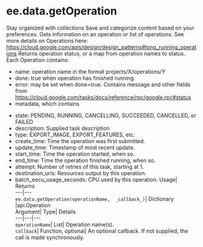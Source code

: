  
#  ee.data.getOperation 
Stay organized with collections  Save and categorize content based on your preferences. 
Gets information on an operation or list of operations. 
See more details on Operations here: https://cloud.google.com/apis/design/design_patterns#long_running_operations
Returns operation status, or a map from operation names to status. Each Operation contains:
- name: operation name in the format projects/X/operations/Y
- done: true when operation has finished running.
- error: may be set when done=true. Contains message and other fields from https://cloud.google.com/tasks/docs/reference/rpc/google.rpc#status
- metadata, which contains
+ state: PENDING, RUNNING, CANCELLING, SUCCEEDED, CANCELLED, or FAILED
+ description: Supplied task description
+ type: EXPORT_IMAGE, EXPORT_FEATURES, etc.
+ create_time: Time the operation was first submitted.
+ update_time: Timestamp of most recent update.
+ start_time: Time the operation started, when so.
+ end_time: Time the operation finished running, when so.
+ attempt: Number of retries of this task, starting at 1.
+ destination_uris: Resources output by this operation.
+ batch_eecu_usage_seconds: CPU used by this operation.
Usage| Returns  
---|---  
`ee.data.getOperation(operationName,  _callback_)`| Dictionary |api.Operation  
Argument| Type| Details  
---|---|---  
`operationName`| List| Operation name(s).  
`callback`| Function, optional| An optional callback. If not supplied, the call is made synchronously.  
